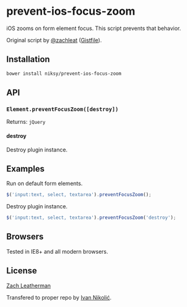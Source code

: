# prevent-ios-focus-zoom

iOS zooms on form element focus. This script prevents that behavior.

Original script by [@zachleat](https://github.com/zachleat) ([Gistfile](https://gist.github.com/zachleat/2008932)).

## Installation

```sh
bower install niksy/prevent-ios-focus-zoom
```

## API

### `Element.preventFocusZoom([destroy])`

Returns: `jQuery`

#### destroy

Destroy plugin instance.

## Examples

Run on default form elements.

```javascript
$('input:text, select, textarea').preventFocusZoom();
```

Destroy plugin instance.

```javascript
$('input:text, select, textarea').preventFocusZoom('destroy');
```

## Browsers

Tested in IE8+ and all modern browsers.

## License

[Zach Leatherman](http://www.zachleat.com/web/)

Transfered to proper repo by [Ivan Nikolić](http://ivannikolic.com).
